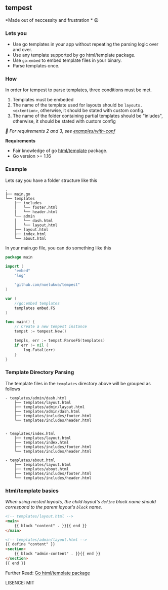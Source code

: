 ## tempest 
*Made out of neccessity and frustration * 😩

### Lets you
- Use go templates in your app without repeating the parsing logic over and over.
- Use any template supported by go html/template package.
- Use `go:embed` to embed template files in your binary.
- Parse templates once.

### How
In order for tempest to parse templates, three conditions must be met.
1. Templates must be embeded 
2. The name of the template used for layouts should be `layouts.<extention>`, otherwise, it should be stated with custom config.
3. The name of the folder containing partial templates should be "inludes", otherwise, it should be stated with custom config

*📝 For requirements 2 and 3, see [examples/with-conf](https://github.com/noelukwa/tempest)*



**Requirements** 
- Fair knowledge of go [html/template](https://pkg.go.dev/html/template) package.
- Go version >= 1.16


### Example
Lets say you have a folder structure like this
```
.
├── main.go
└── templates
    ├── includes
    │   └── footer.html
    |   └── header.html
    └── admin
    │   └── dash.html
    │   └── layout.html
    ├── layout.html
    ├── index.html
    └── about.html
```

In your main.go file, you can do something like this
```go
package main

import (
    "embed"
    "log"

    "github.com/noelukwa/tempest"
)

var (
    //go:embed templates
    templates embed.FS
)

func main() {
    // Create a new tempest instance
    tempst := tempest.New()

    templs, err := tempst.ParseFS(templates)
    if err != nil {
        log.Fatal(err)
    }
}
```

### Template Directory Parsing
The template files in the `templates` directory above will be grouped as follows

```
- templates/admin/dash.html
    ├── templates/layout.html
    ├── templates/admin/layout.html 
    ├── templates/admin/dash.html 
    ├── templates/includes/footer.html
    └── templates/includes/header.html


- templates/index.html
    ├── templates/layout.html
    ├── templates/index.html 
    ├── templates/includes/footer.html
    └── templates/includes/header.html

- templates/about.html
    ├── templates/layout.html
    ├── templates/about.html 
    ├── templates/includes/footer.html
    └── templates/includes/header.html

```

### html/template basics
*When using  nested layouts, the child layout's `define` block name should correspond to the parent layout's `block` name.*

```html
<!-- templates/layout.html -->
<main>
    {{ block "content" . }}{{ end }}
</main>
```
```html
<!-- templates/admin/layout.html -->
{{ define "content" }}
<section>
    {{ block "admin-content" . }}{{ end }}
</section>
{{ end }}
```

Further Read: [Go html/template package](https://pkg.go.dev/html/template)


LISENCE: MIT

